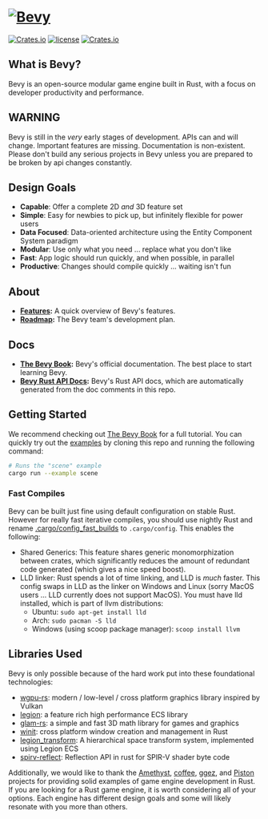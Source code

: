 # [![Bevy](assets/branding/bevy_logo_light_small.svg)](https://bevyengine.org)
[![Crates.io](https://img.shields.io/crates/v/bevy.svg)](https://crates.io/crates/bevy)
[![license](https://img.shields.io/badge/license-MIT-blue.svg)](https://github.com/bevyengine/bevy/LICENSE)
[![Crates.io](https://img.shields.io/crates/d/bevy.svg)](https://crates.io/crates/bevy)

## What is Bevy?

Bevy is an open-source modular game engine built in Rust, with a focus on developer productivity and performance.

## WARNING

Bevy is still in the _very_ early stages of development. APIs can and will change. Important features are missing. Documentation is non-existent. Please don't build any serious projects in Bevy unless you are prepared to be broken by api changes constantly.

## Design Goals

* **Capable**: Offer a complete 2D _and_ 3D feature set 
* **Simple**: Easy for newbies to pick up, but infinitely flexible for power users
* **Data Focused**: Data-oriented architecture using the Entity Component System paradigm 
* **Modular**: Use only what you need ... replace what you don't like
* **Fast**: App logic should run quickly, and when possible, in parallel
* **Productive**: Changes should compile quickly ... waiting isn't fun

## About

* **[Features](https://bevyengine.org):** A quick overview of Bevy's features.
* **[Roadmap](https://github.com/bevyengine/bevy/projects/1):** The Bevy team's development plan.

## Docs

* **[The Bevy Book](https://bevyengine.org/learn/book/introduction):** Bevy's official documentation. The best place to start learning Bevy. 
* **[Bevy Rust API Docs](https://docs.rs/bevy):** Bevy's Rust API docs, which are automatically generated from the doc comments in this repo.

## Getting Started

We recommend checking out [The Bevy Book](https://bevyengine.org/learn/book/introduction) for a full tutorial. You can quickly try out the [examples](/examples) by cloning this repo and running the following command:

```sh
# Runs the "scene" example
cargo run --example scene
```

### Fast Compiles

Bevy can be built just fine using default configuration on stable Rust. However for really fast iterative compiles, you should use nightly Rust and rename [.cargo/config_fast_builds](.cargo/config_fast_builds) to `.cargo/config`. This enables the following:
* Shared Generics: This feature shares generic monomorphization between crates, which significantly reduces the amount of redundant code generated (which gives a nice speed boost).
* LLD linker: Rust spends a lot of time linking, and LLD is _much_ faster. This config swaps in LLD as the linker on Windows and Linux (sorry MacOS users ... LLD currently does not support MacOS). You must have lld installed, which is part of llvm distributions:
    * Ubuntu: `sudo apt-get install lld`
    * Arch: `sudo pacman -S lld`
    * Windows (using scoop package manager): `scoop install llvm`

## Libraries Used

Bevy is only possible because of the hard work put into these foundational technologies:

* [wgpu-rs](https://github.com/gfx-rs/wgpu-rs): modern / low-level / cross platform graphics library inspired by Vulkan
* [legion](https://github.com/TomGillen/legion): a feature rich high performance ECS library
* [glam-rs](https://github.com/bitshifter/glam-rs): a simple and fast 3D math library for games and graphics
* [winit](https://github.com/rust-windowing/winit): cross platform window creation and management in Rust
* [legion_transform](https://github.com/AThilenius/legion_transform): A hierarchical space transform system, implemented using Legion ECS
* [spirv-reflect](https://github.com/gwihlidal/spirv-reflect-rs): Reflection API in rust for SPIR-V shader byte code


Additionally, we would like to thank the [Amethyst](https://github.com/amethyst/amethyst), [coffee](https://github.com/hecrj/coffee), [ggez](https://github.com/ggez/ggez), and [Piston](https://github.com/PistonDevelopers/piston) projects for providing solid examples of game engine development in Rust. If you are looking for a Rust game engine, it is worth considering all of your options. Each engine has different design goals and some will likely resonate with you more than others. 